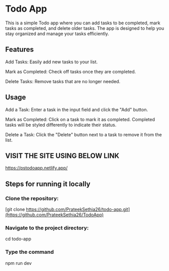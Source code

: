 # Todo App
This is a simple Todo app where you can add tasks to be completed, mark tasks as completed, and delete older tasks. The app is designed to help you stay organized and manage your tasks efficiently.

## Features
Add Tasks: Easily add new tasks to your list.

Mark as Completed: Check off tasks once they are completed.

Delete Tasks: Remove tasks that are no longer needed.

## Usage
Add a Task: Enter a task in the input field and click the "Add" button.

Mark as Completed: Click on a task to mark it as completed. Completed tasks will be styled differently to indicate their status.

Delete a Task: Click the "Delete" button next to a task to remove it from the list.

## VISIT THE SITE USING BELOW LINK

https://pstodoapp.netlify.app/

## Steps for running it locally

### Clone the repository:
[git clone https://github.com/PrateekSethia26/todo-app.git](https://github.com/PrateekSethia26/TodoApp)

### Navigate to the project directory:
cd todo-app

### Type the command
npm run dev
